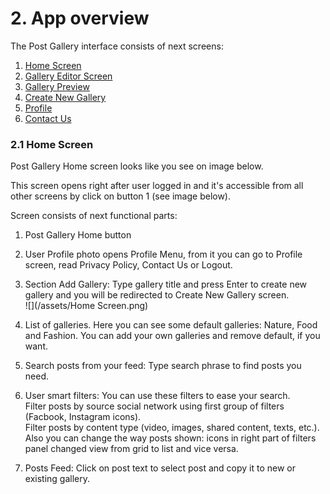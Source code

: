 # 2. App overview

The Post Gallery interface consists of next screens:

1. [Home Screen](/21-home-screen.md)
2. [Gallery Editor Screen](/22-gallery-editor-screen.md)
3. [Gallery Preview](/23-gallery-preview.md)
4. [Create New Gallery](/25-create-new-gallery.md)
5. [Profile](/26-profile.md)
6. [Contact Us](/26-contact-us.md)

### 2.1 Home Screen

Post Gallery Home screen looks like you see on image below.

This screen opens right after user logged in and it's accessible from all other screens by click on button 1 \(see image below\).

Screen consists of next functional parts:

1. Post Gallery Home button
2. User Profile photo opens Profile Menu, from it you can go to Profile screen, read Privacy Policy, Contact Us or Logout.
3. Section Add Gallery: Type gallery title and press Enter to create new gallery and you will be redirected to Create New Gallery screen.  
   ![](/assets/Home Screen.png)

4. List of galleries. Here you can see some default galleries: Nature, Food and Fashion. You can add your own galleries and remove default, if you want.

5. Search posts from your feed: Type search phrase to find posts you need.

6. User smart filters: You can use these filters to ease your search.  
   Filter posts by source social network using first group of filters \(Facbook, Instagram icons\).  
   Filter posts by content type \(video, images, shared content, texts, etc.\).  
   Also you can change the way posts shown: icons in right part of filters panel changed view from grid to list and vice versa.

7. Posts Feed: Click on post text to select post and copy it to new or existing gallery.



